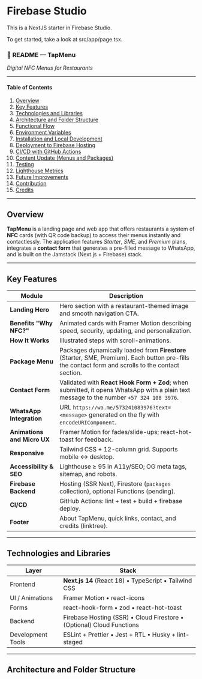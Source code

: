 # Firebase Studio

This is a NextJS starter in Firebase Studio.

To get started, take a look at src/app/page.tsx.

### 📄 **README — TapMenu**

*Digital NFC Menus for Restaurants*

---

#### Table of Contents

1.  [Overview](#overview)
2.  [Key Features](#key-features)
3.  [Technologies and Libraries](#technologies-and-libraries)
4.  [Architecture and Folder Structure](#architecture-and-folder-structure)
5.  [Functional Flow](#functional-flow)
6.  [Environment Variables](#environment-variables)
7.  [Installation and Local Development](#installation-and-local-development)
8.  [Deployment to Firebase Hosting](#deployment-to-firebase-hosting)
9.  [CI/CD with GitHub Actions](#cicd-with-github-actions)
10. [Content Update (Menus and Packages)](#content-update-menus-and-packages)
11. [Testing](#testing)
12. [Lighthouse Metrics](#lighthouse-metrics)
13. [Future Improvements](#future-improvements)
14. [Contribution](#contribution)
15. [Credits](#credits)

---

## Overview

**TapMenu** is a landing page and web app that offers restaurants a system of **NFC** cards (with QR code backup) to access their menus instantly and contactlessly.
The application features *Starter*, *SME*, and *Premium* plans, integrates a **contact form** that generates a pre-filled message to WhatsApp, and is built on the Jamstack (Next.js + Firebase) stack.

---

## Key Features

| Module                         | Description                                                                                                                                                |
| ------------------------------ | ---------------------------------------------------------------------------------------------------------------------------------------------------------- |
| **Landing Hero**               | Hero section with a restaurant-themed image and smooth navigation CTA.                                                                                      |
| **Benefits "Why NFC?"**        | Animated cards with Framer Motion describing speed, security, updating, and personalization.                                                              |
| **How It Works**              | Illustrated steps with scroll-animations.                                                                                                                  |
| **Package Menu**              | Packages dynamically loaded from **Firestore** (Starter, SME, Premium). Each button pre-fills the contact form and scrolls to the contact section. |
| **Contact Form**              | Validated with **React Hook Form + Zod**; when submitted, it opens WhatsApp with a plain text message to the number `+57 324 108 3976`.          |
| **WhatsApp Integration**      | URL `https://wa.me/573241083976?text=<message>` generated on the fly with `encodeURIComponent`.                                                          |
| **Animations and Micro UX**    | Framer Motion for fades/slide-ups; react-hot-toast for feedback.                                                                                           |
| **Responsive**                 | Tailwind CSS + 12-column grid. Supports mobile ↔ desktop.                                                                                             |
| **Accessibility & SEO**        | Lighthouse ≥ 95 in A11y/SEO; OG meta tags, sitemap, and robots.                                                                                         |
| **Firebase Backend**           | Hosting (SSR Next), Firestore (`packages` collection), optional Functions (pending).                                                                    |
| **CI/CD**                      | GitHub Actions: lint + test + build + firebase deploy.                                                                                                    |
| **Footer**                     | About TapMenu, quick links, contact, and credits (linktree).                                                                                               |

---

## Technologies and Libraries

| Layer             | Stack                                                                     |
| ----------------- | ------------------------------------------------------------------------- |
| Frontend          | **Next.js 14** (React 18) • TypeScript • Tailwind CSS                     |
| UI / Animations   | Framer Motion • react-icons                                               |
| Forms             | react-hook-form • zod • react-hot-toast                                     |
| Backend           | Firebase Hosting (SSR) • Cloud Firestore • (Optional) Cloud Functions |
| Development Tools | ESLint + Prettier • Jest + RTL • Husky + lint-staged                      |

---

## Architecture and Folder Structure

